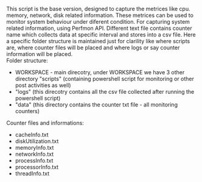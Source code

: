 This script is the base version, designed to capture the metrices like cpu. memory, network, disk related information. These metrices can be used to monitor system behaviour under diferent condition. For capturing system related information, using Perfmon API. Different text file contains counter name which collects data at specific interval and stores into a csv file. Here a specific folder structure is maintained just for clarility like where scripts are, where counter files will be placed and where logs or say counter information will be placed.<br>
Folder structure: <ul><li>WORKSPACE - main direcotry, under WORKSPACE we have 3 other directory "scripts" (containing powershell script for monitoring or other post activities as well)</li><li>"logs" (this direcotry contains all the csv file collected after running the powershell script)</li><li>"data" (this directory contains the counter txt file - all monitoring counters)</li></ul>
Counter files and informations:<ul><li>cacheInfo.txt</li><li>diskUtilization.txt</li><li>memoryInfo.txt</li><li>networkInfo.txt</li><li>processInfo.txt</li><li>processorInfo.txt</li><li>threadInfo.txt</li></ul>
